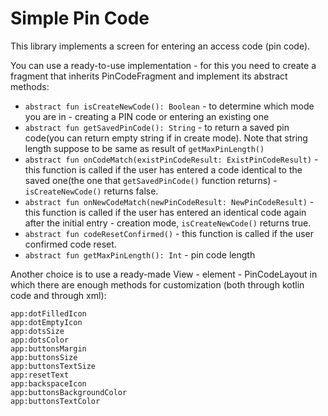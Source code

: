 # Simple Pin Code


This library implements a screen for entering an access code (pin code).

You can use a ready-to-use implementation - for this you need to create a fragment that inherits PinCodeFragment and implement its abstract methods:
- `abstract fun isCreateNewCode(): Boolean` - to determine which mode you are in - creating a PIN code or entering an existing one
- `abstract fun getSavedPinCode(): String` - to return a saved pin code(you can return empty string if in create mode). Note that string length suppose to be same as result of `getMaxPinLength()`
- `abstract fun onCodeMatch(existPinCodeResult: ExistPinCodeResult)` - this function is called if the user has entered a code identical to the saved one(the one that `getSavedPinCode()` function returns) - `isCreateNewCode()` returns false.
- `abstract fun onNewCodeMatch(newPinCodeResult: NewPinCodeResult)` - this function is called if the user has entered an identical code again after the initial entry - creation mode, `isCreateNewCode()` returns true.
- `abstract fun codeResetConfirmed()` - this function is called if the user confirmed code reset.
- `abstract fun getMaxPinLength(): Int` - pin code length

Another choice is to use a ready-made View - element - PinCodeLayout in which there are enough methods for customization (both through kotlin code and through xml):
```
app:dotFilledIcon
app:dotEmptyIcon 
app:dotsSize
app:dotsColor
app:buttonsMargin
app:buttonsSize
app:buttonsTextSize
app:resetText
app:backspaceIcon
app:buttonsBackgroundColor
app:buttonsTextColor
```      
